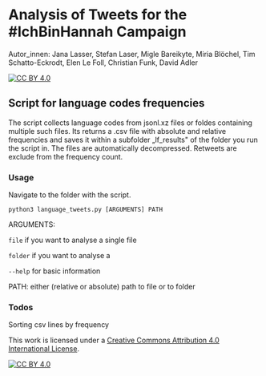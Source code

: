 # Analysis of Tweets for the #IchBinHannah Campaign

Autor_innen: Jana Lasser, Stefan Laser, Migle Bareikyte, Miria Blöchel, Tim Schatto-Eckrodt, Elen Le Foll, Christian Funk, David Adler

[![CC BY 4.0][cc-by-shield]][cc-by]

## Script for language codes frequencies

The script collects language codes from jsonl.xz files or foldes containing multiple such files. Its returns a .csv file with absolute and relative frequencies and saves it within a subfolder „lf_results" of the folder you run the script in. The files are automatically decompressed. Retweets are exclude from the frequency count.

### Usage

Navigate to the folder with the script.

```python3 language_tweets.py [ARGUMENTS] PATH```

ARGUMENTS: 

`file` if you want to analyse a single file

`folder` if you want to analyse a 

`--help` for basic information

PATH: either (relative or absolute) path to file or to folder

### Todos
Sorting csv lines by frequency




This work is licensed under a
[Creative Commons Attribution 4.0 International License][cc-by].

[![CC BY 4.0][cc-by-image]][cc-by]

[cc-by]: http://creativecommons.org/licenses/by/4.0/
[cc-by-image]: https://i.creativecommons.org/l/by/4.0/88x31.png
[cc-by-shield]: https://img.shields.io/badge/License-CC%20BY%204.0-lightgrey.svg
